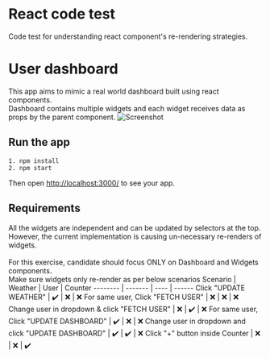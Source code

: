 # React code test
Code test for understanding react component's re-rendering strategies.
# User dashboard
This app aims to mimic a real world dashboard built using react components. <br>
Dashboard contains multiple widgets and each widget receives data as props by the parent component.
![Screenshot](./public/user_dashboard.PNG)
## Run the app
```
1. npm install
2. npm start
```
Then open [http://localhost:3000/](http://localhost:3000/) to see your app.<br>
## Requirements
All the widgets are independent and can be updated by selectors at the top.<br>
However, the current implementation is causing un-necessary re-renders of widgets.<br><br>
For this exercise, candidate should focus ONLY on Dashboard and Widgets components. <br> 
Make sure widgets only re-render as per below scenarios 
Scenario | Weather | User | Counter 
-------- | ------- | ---- | ------ 
Click "UPDATE WEATHER" | :heavy_check_mark: | :x: | :x:
For same user, Click "FETCH USER" | :x: | :x: | :x:
Change user in dropdown & click "FETCH USER" | :x: | :heavy_check_mark: | :x:
For same user, Click "UPDATE DASHBOARD" | :heavy_check_mark: | :x: | :x:
Change user in dropdown and click "UPDATE DASHBOARD" | :heavy_check_mark: | :heavy_check_mark: | :x:
Click "+" button inside Counter | :x: | :x: | ✔️